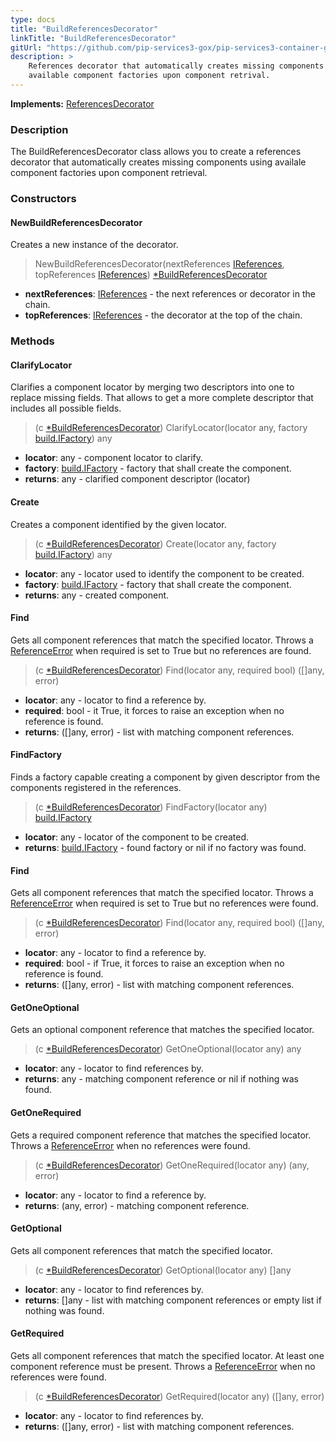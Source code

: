 ```yaml
---
type: docs
title: "BuildReferencesDecorator"
linkTitle: "BuildReferencesDecorator"
gitUrl: "https://github.com/pip-services3-gox/pip-services3-container-gox"
description: >
    References decorator that automatically creates missing components using
    available component factories upon component retrival.
---
```


**Implements:** [ReferencesDecorator](../references_decorator)


### Description
The BuildReferencesDecorator class allows you to create a references decorator that automatically creates missing components using availale component factories upon component retrieval.

### Constructors

#### NewBuildReferencesDecorator
Creates a new instance of the decorator.

> NewBuildReferencesDecorator(nextReferences [IReferences](../../../commons/refer/ireferences), topReferences [IReferences](../../../commons/refer/ireferences)) [*BuildReferencesDecorator]()

- **nextReferences**: [IReferences](../../../commons/refer/ireferences) - the next references or decorator in the chain.
- **topReferences**: [IReferences](../../../commons/refer/ireferences) - the decorator at the top of the chain.


### Methods

#### ClarifyLocator
Clarifies a component locator by merging two descriptors into one to replace missing fields.
That allows to get a more complete descriptor that includes all possible fields.

> (c [*BuildReferencesDecorator]()) ClarifyLocator(locator any, factory [build.IFactory](../../../components/build/ifactory)) any
- **locator**: any - component locator to clarify.
- **factory**: [build.IFactory](../../../components/build/ifactory) - factory that shall create the component.
- **returns**: any - clarified component descriptor (locator)

#### Create
Creates a component identified by the given locator.

> (c [*BuildReferencesDecorator]()) Create(locator any, factory [build.IFactory](../../../components/build/ifactory)) any
- **locator**: any - locator used to identify the component to be created.
- **factory**: [build.IFactory](../../../components/build/ifactory) - factory that shall create the component.
- **returns**: any - created component.

#### Find
Gets all component references that match the specified locator.
Throws a [ReferenceError](../../../commons/refer/reference_error) when required is set to True but no references are found.

> (c [*BuildReferencesDecorator]()) Find(locator any, required bool) ([]any, error)
- **locator**: any - locator to find a reference by.
- **required**: bool - it True, it forces to raise an exception when no reference is found.
- **returns**: ([]any, error) - list with matching component references.


#### FindFactory
Finds a factory capable creating a component by given descriptor
from the components registered in the references.

> (c [*BuildReferencesDecorator]()) FindFactory(locator any) [build.IFactory](../../../components/build/ifactory)
- **locator**: any - locator of the component to be created.
- **returns**: [build.IFactory](../../../components/build/ifactory) - found factory or nil if no factory was found.


#### Find
Gets all component references that match the specified locator.
Throws a [ReferenceError](../../../commons/refer/reference_error) when required is set to True but no references were found.

> (c [*BuildReferencesDecorator]()) Find(locator any, required bool) ([]any, error)
- **locator**: any - locator to find a reference by.
- **required**: bool - if True, it forces to raise an exception when no reference is found.
- **returns**: ([]any, error) -  list with matching component references.


#### GetOneOptional
Gets an optional component reference that matches the specified locator.

> (c [*BuildReferencesDecorator]()) GetOneOptional(locator any) any
- **locator**: any - locator to find references by.
- **returns**: any - matching component reference or nil if nothing was found.


#### GetOneRequired
Gets a required component reference that matches the specified locator.
Throws a [ReferenceError](../../../commons/refer/reference_error) when no references were found.

> (c [*BuildReferencesDecorator]()) GetOneRequired(locator any) (any, error)
- **locator**: any - locator to find a reference by.
- **returns**: (any, error) - matching component reference.


#### GetOptional
Gets all component references that match the specified locator.

> (c [*BuildReferencesDecorator]()) GetOptional(locator any) []any
- **locator**: any - locator to find references by.
- **returns**: []any - list with matching component references or empty list if nothing was found.


#### GetRequired
Gets all component references that match the specified locator.
At least one component reference must be present.
Throws a [ReferenceError](../../../commons/refer/reference_error) when no references were found.

> (c [*BuildReferencesDecorator]()) GetRequired(locator any) ([]any, error)
- **locator**: any - locator to find references by.
- **returns**: ([]any, error) - list with matching component references.